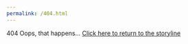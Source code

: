 ```yaml
---
permalink: /404.html
---
```


<p align="center">

404 
Oops, that happens... 
[Click here to return to the storyline](..)

